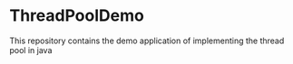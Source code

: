 # ThreadPoolDemo
This repository contains the demo application of implementing the thread pool in java
